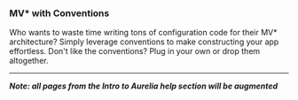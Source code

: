 ### MV* with Conventions

Who wants to waste time writing tons of configuration code for their MV* architecture? Simply leverage conventions to make constructing your app effortless. Don't like the conventions? Plug in your own or drop them altogether.

* * *
***Note: all pages from the Intro to Aurelia help section will be augmented***
